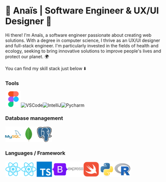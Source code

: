 # :hibiscus: Anaïs | Software Engineer & UX/UI Designer :hibiscus:

Hi there! I'm Anaïs, a software engineer passionate about creating web solutions. With a degree in computer science, I thrive as an UX/UI designer and full-stack engineer. I'm particularly invested in the fields of health and ecology, seeking to bring innovative solutions to improve people's lives and protect our planet. :earth_africa:

You can find my skill stack just below :arrow_down:

### Tools
<img src="https://github.com/devicons/devicon/blob/master/icons/figma/figma-original.svg" alt="Figma" width="50" height="50"><img src="https://github.com/AnaisVlr/AnaisVlr/assets/90798948/9880f86c-e2c9-42c2-b913-c8b93e7fb92c" alt="VSCode" width="50" height="50"><img src="https://resources.jetbrains.com/storage/products/company/brand/logos/IntelliJ_IDEA_icon.svg" alt="IntelliJ" width="50" height="50"><img src="https://resources.jetbrains.com/storage/products/company/brand/logos/PyCharm_icon.svg" alt="Pycharm" width="50" height="50">

### Database management 
<img src="https://github.com/devicons/devicon/blob/master/icons/mysql/mysql-original-wordmark.svg" alt="MySQL" width="50" height="50"><img src="https://github.com/devicons/devicon/blob/master/icons/mongodb/mongodb-original.svg" alt="MongoDB" width="50" height="50"><img src="https://github.com/devicons/devicon/blob/master/icons/postgresql/postgresql-original.svg" alt="Postgre" width="50" height="50">

### Languages / Framework
<img src="https://github.com/devicons/devicon/blob/master/icons/react/react-original.svg" alt="React" width="50" height="50"><img src="https://github.com/devicons/devicon/blob/master/icons/react/react-original.svg" alt="VueJS" width="50" height="50"><img src="https://github.com/devicons/devicon/blob/master/icons/typescript/typescript-original.svg" alt="TS" width="50" height="50"><img src="https://github.com/devicons/devicon/blob/master/icons/bootstrap/bootstrap-original.svg" alt="Bootstrap" width="50" height="50"><img src="https://github.com/devicons/devicon/blob/master/icons/express/express-original-wordmark.svg" alt="Express" width="50" height="50"><img src="https://github.com/devicons/devicon/blob/master/icons/swift/swift-original.svg" alt="Swift" width="50" height="50"><img src="https://github.com/devicons/devicon/blob/master/icons/python/python-original.svg" alt="Python" width="50" height="50"><img src="https://github.com/devicons/devicon/blob/master/icons/r/r-original.svg" alt="R" width="50" height="50">
